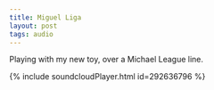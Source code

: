```yaml
---
title: Miguel Liga
layout: post
tags: audio
---
```


Playing with my new toy, over a Michael League line.

{% include soundcloudPlayer.html id=292636796 %}
